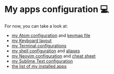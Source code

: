 # My apps configuration 💻

For now, you can take a look at:
- [my Atom configuration](Atom/README.md) and [keymap file](Atom/keymap.cson)
- [my Keyboard layout](Keyboard/README.md)
- [my Terminal configurations](Terminal/Readme.md)
- [my shell configuration](Shell/Readme.md) and [aliases](Shell/sh_aliases.md)
- [my Neovim configuration](Neovim/README.md) and [cheat sheet](Neovim/Cheat%20Sheet.md)
- [my Sublime Text configuration](Sublime%20Text/README.md)
- [the list of my installed apps](macApps.md)

